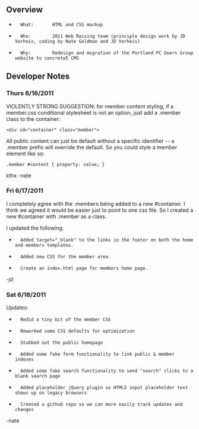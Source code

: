 ## Overview

*		What:		HTML and CSS mockup
*		Who:		2011 Web Raising team (principle design work by JD Vorheis, coding by Nate Goldman and JD Vorheis)
*		Why:		Redesign and migration of the Portland PC Users Group website to concrete5 CMS

## Developer Notes

### Thurs 6/16/2011
VIOLENTLY STRONG SUGGESTION: for member content styling, if a member.css conditional stylesheet is not an option, just add a .member class to the container:

	<div id="container" class="member">

All public content can just be default without a specific identifier -- a .member prefix will override the default. So you could style a member element like so:

	.member #content { property: value; }

kthx
-nate

### Fri 6/17/2011
I completely agree with the .members being added to a new #container. I think we agreed it would be easier just to point to one css file. So I created a new #container with .member as a class. 

I updated the following:

*		Added target="_blank" to the links in the footer on both the home and members templates. 
*		Added new CSS for the member area.
*		Create an index.html page for members home page.

-jd

### Sat 6/18/2011
Updates:

*		Redid a tiny bit of the member CSS
*		Reworked some CSS defaults for optimization
*		Stubbed out the public homepage
*		Added some fake form functionality to link public & member indexes
*		Added some fake search functionality to send "search" clicks to a blank search page
*		Added placeholder jQuery plugin so HTML5 input placeholder text shows up on legacy browsers
*		Created a github repo so we can more easily track updates and changes

-nate